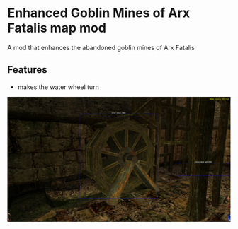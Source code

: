 # Enhanced Goblin Mines of Arx Fatalis map mod

A mod that enhances the abandoned goblin mines of Arx Fatalis

## Features

- makes the water wheel turn

![preview](preview.jpg?raw=true 'preview')
